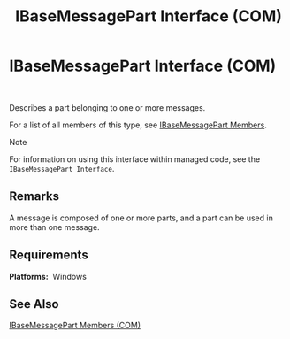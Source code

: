 ﻿---
title: IBaseMessagePart Interface (COM)
TOCTitle: IBaseMessagePart Interface (COM)
ms:assetid: 8b2ce970-a9aa-4285-8612-a8199b978836
ms:mtpsurl: https://msdn.microsoft.com/en-us/library/Aa561277(v=BTS.80)
ms:contentKeyID: 51529549
ms.date: 08/30/2017
mtps_version: v=BTS.80
---

# IBaseMessagePart Interface (COM)

 

Describes a part belonging to one or more messages.

For a list of all members of this type, see [IBaseMessagePart Members](ibasemessagepart-members-com.md).


> [!NOTE]
> <P>For information on using this interface within managed code, see the <CODE>IBaseMessagePart Interface</CODE>.</P>



## Remarks

A message is composed of one or more parts, and a part can be used in more than one message.

## Requirements

**Platforms:**  Windows

## See Also

[IBaseMessagePart Members (COM)](ibasemessagepart-members-com.md)

